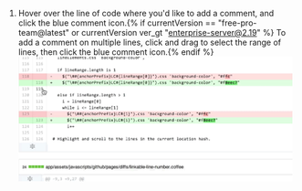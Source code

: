 1. Hover over the line of code where you'd like to add a comment, and click the blue comment icon.{% if currentVersion == "free-pro-team@latest" or currentVersion ver_gt "enterprise-server@2.19" %} To add a comment on multiple lines, click and drag to select the range of lines, then click the blue comment icon.{% endif %} ![Blue comment icon](/assets/images/help/commits/hover-comment-icon.gif)
